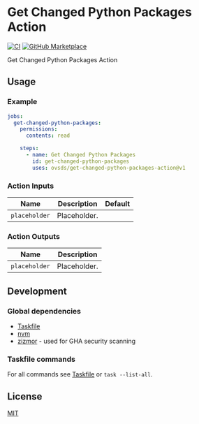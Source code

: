 # Get Changed Python Packages Action

[![CI](https://github.com/ovsds/get-changed-python-packages-action/workflows/Check%20PR/badge.svg)](https://github.com/ovsds/get-changed-python-packages-action/actions?query=workflow%3A%22%22Check+PR%22%22)
[![GitHub Marketplace](https://img.shields.io/badge/Marketplace-Get%20Changed%20Python%20Packages-blue.svg)](https://github.com/marketplace/actions/get-changed-python-packages)

Get Changed Python Packages Action

## Usage

### Example

```yaml
jobs:
  get-changed-python-packages:
    permissions:
      contents: read

    steps:
      - name: Get Changed Python Packages
        id: get-changed-python-packages
        uses: ovsds/get-changed-python-packages-action@v1
```

### Action Inputs

| Name          | Description  | Default |
| ------------- | ------------ | ------- |
| `placeholder` | Placeholder. |         |

### Action Outputs

| Name          | Description  |
| ------------- | ------------ |
| `placeholder` | Placeholder. |

## Development

### Global dependencies

- [Taskfile](https://taskfile.dev/installation/)
- [nvm](https://github.com/nvm-sh/nvm?tab=readme-ov-file#install--update-script)
- [zizmor](https://woodruffw.github.io/zizmor/installation/) - used for GHA security scanning

### Taskfile commands

For all commands see [Taskfile](Taskfile.yaml) or `task --list-all`.

## License

[MIT](LICENSE)
